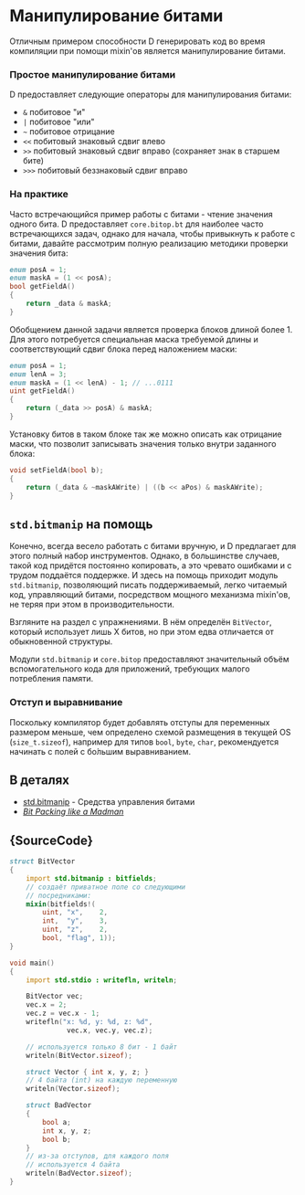 # Манипулирование битами

Отличным примером способности D генерировать код во время компиляции при помощи
mixin'ов является манипулирование битами.

### Простое манипулирование битами

D предоставляет следующие операторы для манипулирования битами:

- `&` побитовое "и"
- `|` побитовое "или"
- `~` побитовое отрицание
- `<<`  побитовый знаковый    сдвиг влево
- `>>`  побитовый знаковый    сдвиг вправо (сохраняет знак в старшем бите)
- `>>>` побитовый беззнаковый сдвиг вправо

### На практике

Часто встречающийся пример работы с битами - чтение значения одного бита.
D предоставляет `core.bitop.bt` для наиболее часто встречающихся задач,
однако для начала, чтобы привыкнуть к работе с битами, давайте рассмотрим
полную реализацию методики проверки значения бита:

```d
enum posA = 1;
enum maskA = (1 << posA);
bool getFieldA()
{
    return _data & maskA;
}
```

Обобщением данной задачи является проверка блоков длиной более 1.
Для этого потребуется специальная маска требуемой длины
и соответствующий сдвиг блока перед наложением маски:

```d
enum posA = 1;
enum lenA = 3;
enum maskA = (1 << lenA) - 1; // ...0111
uint getFieldA()
{
    return (_data >> posA) & maskA;
}
```

Установку битов в таком блоке так же можно описать как отрицание маски,
что позволит записывать значения только внутри заданного блока:

```d
void setFieldA(bool b);
{
    return (_data & ~maskAWrite) | ((b << aPos) & maskAWrite);
}
```

## `std.bitmanip` на помощь

Конечно, всегда весело работать с битами вручную, и D предлагает
для этого полный набор инструментов. Однако, в большинстве случаев,
такой код придётся постоянно копировать, а это чревато ошибками
и с трудом поддаётся поддержке.
И здесь на помощь приходит модуль `std.bitmanip`, позволяющий писать
поддерживаемый, легко читаемый код, управляющий битами, посредством
мощного механизма mixin'ов, не теряя при этом в производительности.

Взгляните на раздел с упражнениями. В нём определён `BitVector`,
который использует лишь X битов, но при этом едва отличается от
обыкновенной структуры.

Модули `std.bitmanip` и `core.bitop` предоставляют значительный объём
вспомогательного кода для приложений, требующих малого потребления памяти.

### Отступ и выравнивание

Поскольку компилятор будет добавлять отступы для переменных размером
меньше, чем определено схемой размещения в текущей OS (`size_t.sizeof`),
например для типов `bool`, `byte`, `char`, рекомендуется начинать с полей
с бо́льшим выравниванием.

## В деталях

- [std.bitmanip](http://dlang.org/phobos/std_bitmanip.html) - Средства управления битами
- [_Bit Packing like a Madman_](http://dconf.org/2016/talks/sechet.html)

## {SourceCode}

```d
struct BitVector
{
    import std.bitmanip : bitfields;
    // создаёт приватное поле со следующими
    // посредниками:
    mixin(bitfields!(
        uint, "x",    2,
        int,  "y",    3,
        uint, "z",    2,
        bool, "flag", 1));
}

void main()
{
    import std.stdio : writefln, writeln;

    BitVector vec;
    vec.x = 2;
    vec.z = vec.x - 1;
    writefln("x: %d, y: %d, z: %d",
              vec.x, vec.y, vec.z);

    // используется только 8 бит - 1 байт
    writeln(BitVector.sizeof);

    struct Vector { int x, y, z; }
    // 4 байта (int) на каждую переменную
    writeln(Vector.sizeof);

	struct BadVector
	{
		bool a;
		int x, y, z;
		bool b;
	}
	// из-за отступов, для каждого поля
	// используется 4 байта
	writeln(BadVector.sizeof);
}
```
